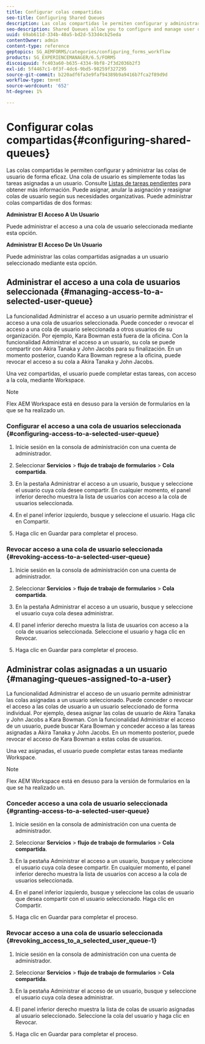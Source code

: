 ```yaml
---
title: Configurar colas compartidas
seo-title: Configuring Shared Queues
description: Las colas compartidas le permiten configurar y administrar las colas de usuario de forma eficaz. Obtenga información sobre cómo configurar colas compartidas.
seo-description: Shared Queues allow you to configure and manage user queues effectively. Learn how to configure shared queues.
uuid: 69ab611d-334b-40a5-bd2d-533d4cb25eda
contentOwner: admin
content-type: reference
geptopics: SG_AEMFORMS/categories/configuring_forms_workflow
products: SG_EXPERIENCEMANAGER/6.5/FORMS
discoiquuid: fc403a60-b635-4334-9bf8-2f3d2036b2f3
exl-id: 5f4467c1-0f3f-4dc6-9bd5-98259f327295
source-git-commit: b220adf6fa3e9faf94389b9a9416b7fca2f89d9d
workflow-type: tm+mt
source-wordcount: '652'
ht-degree: 1%

---
```


# Configurar colas compartidas{#configuring-shared-queues}

Las colas compartidas le permiten configurar y administrar las colas de usuario de forma eficaz. Una cola de usuario es simplemente todas las tareas asignadas a un usuario. Consulte [Listas de tareas pendientes](https://help.adobe.com/en_US/livecycle/11.0/WorkspaceHelp/WS92d06802c76abadb-2b6ab502126beb6ba2f-7ffc.2.html) para obtener más información. Puede asignar, anular la asignación y reasignar colas de usuario según sus necesidades organizativas. Puede administrar colas compartidas de dos formas:

**Administrar El Acceso A Un Usuario**

Puede administrar el acceso a una cola de usuario seleccionada mediante esta opción.

**Administrar El Acceso De Un Usuario**

Puede administrar las colas compartidas asignadas a un usuario seleccionado mediante esta opción.

## Administrar el acceso a una cola de usuarios seleccionada {#managing-access-to-a-selected-user-queue}

La funcionalidad Administrar el acceso a un usuario permite administrar el acceso a una cola de usuarios seleccionada. Puede conceder o revocar el acceso a una cola de usuario seleccionada a otros usuarios de su organización. Por ejemplo, Kara Bowman está fuera de la oficina. Con la funcionalidad Administrar el acceso a un usuario, su cola se puede compartir con Akira Tanaka y John Jacobs para su finalización. En un momento posterior, cuando Kara Bowman regrese a la oficina, puede revocar el acceso a su cola a Akira Tanaka y John Jacobs.

Una vez compartidas, el usuario puede completar estas tareas, con acceso a la cola, mediante Workspace.

>[!NOTE]
>
>Flex AEM Workspace está en desuso para la versión de formularios en la que se ha realizado un.

### Configurar el acceso a una cola de usuarios seleccionada {#configuring-access-to-a-selected-user-queue}

1. Inicie sesión en la consola de administración con una cuenta de administrador.
1. Seleccionar **Servicios** > **flujo de trabajo de formularios** > **Cola compartida**.

1. En la pestaña Administrar el acceso a un usuario, busque y seleccione el usuario cuya cola desee compartir. En cualquier momento, el panel inferior derecho muestra la lista de usuarios con acceso a la cola de usuarios seleccionada.
1. En el panel inferior izquierdo, busque y seleccione el usuario. Haga clic en Compartir.
1. Haga clic en Guardar para completar el proceso.

### Revocar acceso a una cola de usuario seleccionada {#revoking-access-to-a-selected-user-queue}

1. Inicie sesión en la consola de administración con una cuenta de administrador.
1. Seleccionar **Servicios** > **flujo de trabajo de formularios** > **Cola compartida**.

1. En la pestaña Administrar el acceso a un usuario, busque y seleccione el usuario cuya cola desea administrar.
1. El panel inferior derecho muestra la lista de usuarios con acceso a la cola de usuarios seleccionada. Seleccione el usuario y haga clic en Revocar.
1. Haga clic en Guardar para completar el proceso.

## Administrar colas asignadas a un usuario {#managing-queues-assigned-to-a-user}

La funcionalidad Administrar el acceso de un usuario permite administrar las colas asignadas a un usuario seleccionado. Puede conceder o revocar el acceso a las colas de usuario a un usuario seleccionado de forma individual. Por ejemplo, desea asignar las colas de usuario de Akira Tanaka y John Jacobs a Kara Bowman. Con la funcionalidad Administrar el acceso de un usuario, puede buscar Kara Bowman y conceder acceso a las tareas asignadas a Akira Tanaka y John Jacobs. En un momento posterior, puede revocar el acceso de Kara Bowman a estas colas de usuarios.

Una vez asignadas, el usuario puede completar estas tareas mediante Workspace.

>[!NOTE]
>
>Flex AEM Workspace está en desuso para la versión de formularios en la que se ha realizado un.

### Conceder acceso a una cola de usuario seleccionada {#granting-access-to-a-selected-user-queue}

1. Inicie sesión en la consola de administración con una cuenta de administrador.
1. Seleccionar **Servicios** > **flujo de trabajo de formularios** > **Cola compartida**.

1. En la pestaña Administrar el acceso a un usuario, busque y seleccione el usuario cuya cola desee compartir. En cualquier momento, el panel inferior derecho muestra la lista de usuarios con acceso a la cola de usuarios seleccionada.
1. En el panel inferior izquierdo, busque y seleccione las colas de usuario que desea compartir con el usuario seleccionado. Haga clic en Compartir.
1. Haga clic en Guardar para completar el proceso.

### Revocar acceso a una cola de usuario seleccionada {#revoking_access_to_a_selected_user_queue-1}

1. Inicie sesión en la consola de administración con una cuenta de administrador.
1. Seleccionar **Servicios** > **flujo de trabajo de formularios** > **Cola compartida**.

1. En la pestaña Administrar el acceso de un usuario, busque y seleccione el usuario cuya cola desea administrar.
1. El panel inferior derecho muestra la lista de colas de usuario asignadas al usuario seleccionado. Seleccione la cola del usuario y haga clic en Revocar.
1. Haga clic en Guardar para completar el proceso.
